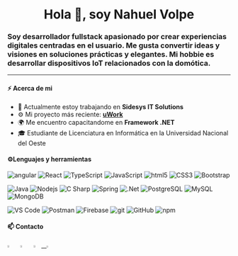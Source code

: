 <h1 align="center">Hola 👋, soy Nahuel Volpe</h1>

<h3>Soy desarrollador fullstack apasionado por crear experiencias digitales centradas en el usuario. Me gusta convertir ideas y visiones en soluciones prácticas y elegantes. Mi hobbie es desarrollar dispositivos IoT relacionados con la domótica.</h3>

-----------


#### ⚡ Acerca de mi
- 💼 Actualmente estoy trabajando en **Sidesys IT Solutions**
- ⚙️ Mi proyecto más reciente: **[uWork](https://github.com/nahuelvolpe/uwork-dev)**
- 🌍 Me encuentro capacitandome en **Framework .NET**
- 🎓 Estudiante de Licenciatura en Informática en la Universidad Nacional del Oeste
&nbsp;

#### ⚙️Lenguajes y herramientas
<p>
  <img alt="angular" src="https://img.shields.io/badge/-Angular-DD0031?style=flat-square&logo=angular&logoColor=white" />
  <img alt="React" src="https://img.shields.io/badge/-React-45b8d8?style=flat-square&logo=react&logoColor=white" />
  <img alt="TypeScript" src="https://img.shields.io/badge/-TypeScript-3178C6?style=flat-square&logo=typescript&logoColor=white" />
  <img alt="JavaScript" src="https://img.shields.io/badge/-JavaScript-yellow?style=flat-square&logo=javascript&logoColor=white" />
  <img alt="html5" src="https://img.shields.io/badge/-HTML5-E34F26?style=flat-square&logo=html5&logoColor=white" />
  <img alt="CSS3" src="https://img.shields.io/badge/-CSS3-1572B6?style=flat-square&logo=css3" />
  <img alt="Bootstrap" src="https://img.shields.io/badge/-Bootstrap-7952B3?style=flat-square&logo=bootstrap&logoColor=white" />
  </p>
  <p>
  <img alt="Java" src="https://img.shields.io/badge/Java-007396?style=flat-square&logo=java&logoColor=white" />
  <img alt="Nodejs" src="https://img.shields.io/badge/-Nodejs-339933?style=flat-square&logo=Node.js&logoColor=white" />
  <img alt="C Sharp" src="https://img.shields.io/badge/-C_Sharp-813084?style=flat-square&logo=c-sharp&logoColor=white" />
  <img alt="Spring" src="https://img.shields.io/badge/-Spring-6DB33F?style=flat-square&logo=spring&logoColor=white" />
  <img alt=".Net" src="https://img.shields.io/badge/-.Net-512BD4?style=flat-square&logo=.net&logoColor=white" />
  <img alt="PostgreSQL" src="https://img.shields.io/badge/-PostgreSQL-336791?style=flat-square&logo=postgresql" />
  <img alt="MySQL" src="https://img.shields.io/badge/-MySQL-4479a1?style=flat-square&logo=mysql&logoColor=white" />
  <img alt="MongoDB" src="https://img.shields.io/badge/-MongoDB-47A248?style=flat-square&logo=mongodb&logoColor=white" />
  </p>
  <p>
  <img alt="VS Code" src="https://img.shields.io/badge/-VS%20Code-007ACC?style=flat-square&logo=visual-studio-code" />
  <img alt="Postman" src="https://img.shields.io/badge/Postman-FF6C37?style=flat-square&logo=postman&logoColor=white" />
  <img alt="Firebase" src="https://img.shields.io/badge/Firebase-yellow?style=flat-square&logo=firebase&logoColor=white" />
  <img alt="git" src="https://img.shields.io/badge/-Git-F05032?style=flat-square&logo=git&logoColor=white" />
  <img alt="GitHub" src="https://img.shields.io/badge/-GitHub-grey?style=flat-square&logo=github" />
  <img alt="npm" src="https://img.shields.io/badge/-NPM-CB3837?style=flat-square&logo=npm&logoColor=white" />
 
</p>

#### 📫 Contacto
 [<img src="https://img.icons8.com/color/48/000000/linkedin.png" width="3.5%"/>](https://www.linkedin.com/in/nahuel-volpe-4a62b1175/)  &nbsp; [<img src="https://img.icons8.com/fluent/48/000000/instagram-new.png" width="3.5%"/>](https://www.instagram.com/nahuiv/)  &nbsp; <a href="mailto:vnahuelnicolas@gmail.com"> <img src="https://img.icons8.com/fluent/48/000000/gmail.png" width="3.5%"/> &nbsp; [<img src="https://upload.wikimedia.org/wikipedia/commons/8/83/Steam_icon_logo.svg" width="2.9%"/>](https://steamcommunity.com/id/vnahui/)  
